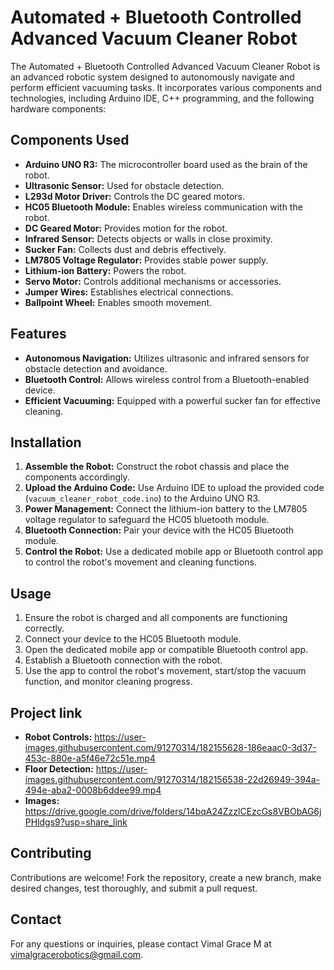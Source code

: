 # Automated + Bluetooth Controlled Advanced Vacuum Cleaner Robot

The Automated + Bluetooth Controlled Advanced Vacuum Cleaner Robot is an advanced robotic system designed to autonomously navigate and perform efficient vacuuming tasks. It incorporates various components and technologies, including Arduino IDE, C++ programming, and the following hardware components:

## Components Used
- **Arduino UNO R3:** The microcontroller board used as the brain of the robot.
- **Ultrasonic Sensor:** Used for obstacle detection.
- **L293d Motor Driver:** Controls the DC geared motors.
- **HC05 Bluetooth Module:** Enables wireless communication with the robot.
- **DC Geared Motor:** Provides motion for the robot.
- **Infrared Sensor:** Detects objects or walls in close proximity.
- **Sucker Fan:** Collects dust and debris effectively.
- **LM7805 Voltage Regulator:** Provides stable power supply.
- **Lithium-ion Battery:** Powers the robot.
- **Servo Motor:** Controls additional mechanisms or accessories.
- **Jumper Wires:** Establishes electrical connections.
- **Ballpoint Wheel:** Enables smooth movement.

## Features
- **Autonomous Navigation:** Utilizes ultrasonic and infrared sensors for obstacle detection and avoidance.
- **Bluetooth Control:** Allows wireless control from a Bluetooth-enabled device.
- **Efficient Vacuuming:** Equipped with a powerful sucker fan for effective cleaning.

## Installation
1. **Assemble the Robot:** Construct the robot chassis and place the components accordingly.
2. **Upload the Arduino Code:** Use Arduino IDE to upload the provided code (`vacuum_cleaner_robot_code.ino`) to the Arduino UNO R3.
3. **Power Management:** Connect the lithium-ion battery to the LM7805 voltage regulator to safeguard the HC05 bluetooth module.
4. **Bluetooth Connection:** Pair your device with the HC05 Bluetooth module.
5. **Control the Robot:** Use a dedicated mobile app or Bluetooth control app to control the robot's movement and cleaning functions.

## Usage
1. Ensure the robot is charged and all components are functioning correctly.
2. Connect your device to the HC05 Bluetooth module.
3. Open the dedicated mobile app or compatible Bluetooth control app.
4. Establish a Bluetooth connection with the robot.
5. Use the app to control the robot's movement, start/stop the vacuum function, and monitor cleaning progress.

## Project link
- **Robot Controls:** https://user-images.githubusercontent.com/91270314/182155628-186eaac0-3d37-453c-880e-a5f46e72c51e.mp4
- **Floor Detection:** https://user-images.githubusercontent.com/91270314/182156538-22d26949-394a-494e-aba2-0008b6ddee99.mp4
- **Images:** https://drive.google.com/drive/folders/14bqA24ZzzlCEzcGs8VBObAG6jPHldgs9?usp=share_link


## Contributing
Contributions are welcome! Fork the repository, create a new branch, make desired changes, test thoroughly, and submit a pull request.

## Contact
For any questions or inquiries, please contact Vimal Grace M at vimalgracerobotics@gmail.com.
